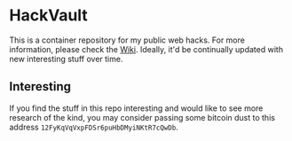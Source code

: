 # HackVault
This is a container repository for my public web hacks. For more information, please check the [Wiki](https://github.com/0xsobky/HackVault/wiki).
Ideally, it'd be continually updated with new interesting stuff over time.

## Interesting
If you find the stuff in this repo interesting and would like to see more research of the kind, you may consider passing some bitcoin dust to this address `12FyKqVqVxpFDSr6puHbDMyiNKtR7cQwDb`.
